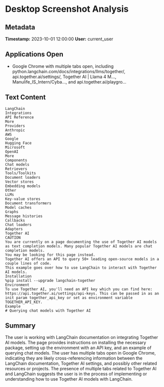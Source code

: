 # Desktop Screenshot Analysis
## Metadata
**Timestamp:** 2023-10-01 12:00:00
**User:** current_user

## Applications Open
- Google Chrome with multiple tabs open, including python.langchain.com/docs/integrations/llms/together/, api.together.ai/settings/, Together AI | Llama 4 M..., Manulife_IS_Intern/Cyba..., and api.together.ai/playgro...

## Text Content
```
LangChain
Integrations
API Reference
More
Providers
Anthropic
AWS
Google
Hugging Face
Microsoft
OpenAI
More
Components
Chat models
Retrievers
Tools/Toolkits
Document loaders
Vector stores
Embedding models
Other
LLMs
Key-value stores
Document transformers
Model caches
Graphs
Message histories
Callbacks
Chat loaders
Adapters
Together AI
CAUTION
You are currently on a page documenting the use of Together AI models as text completion models. Many popular Together AI models are chat completion models.
You may be looking for this page instead.
Together AI offers an API to query 50+ leading open-source models in a couple lines of code.
This example goes over how to use LangChain to interact with Together AI models.
Installation
%pip install --upgrade langchain-together
Environment
To use Together AI, you'll need an API key which you can find here: https://api.together.ai/settings/api-keys. This can be passed in as an init param together_api_key or set as environment variable TOGETHER_API_KEY.
Example
# Querying chat models with Together AI
```

## Summary
The user is working with LangChain documentation on integrating Together AI models. The page provides instructions on installing the necessary package, setting up the environment with an API key, and an example of querying chat models. The user has multiple tabs open in Google Chrome, indicating they are likely cross-referencing information between the LangChain documentation, Together AI settings, and possibly other related resources or projects. The presence of multiple tabs related to Together AI and LangChain suggests the user is in the process of implementing or understanding how to use Together AI models with LangChain.
